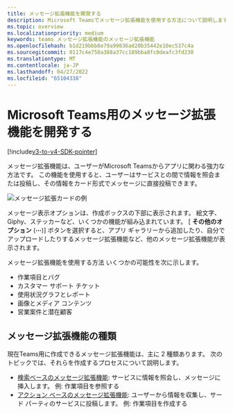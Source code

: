 ```yaml
---
title: メッセージ拡張機能を開発する
description: Microsoft Teamsでメッセージ拡張機能を使用する方法について説明します
ms.topic: overview
ms.localizationpriority: medium
keywords: teams メッセージ拡張機能のメッセージ拡張機能
ms.openlocfilehash: b1d219bbb8e79a99836ad20b35442e10ec537c4a
ms.sourcegitcommit: 0117c4e750a388a37cc189bba8fc0deafc3fd230
ms.translationtype: MT
ms.contentlocale: ja-JP
ms.lasthandoff: 04/27/2022
ms.locfileid: "65104338"
---
```

# <a name="develop-message-extensions-for-microsoft-teams"></a>Microsoft Teams用のメッセージ拡張機能を開発する

[!include[v3-to-v4-SDK-pointer](~/includes/v3-to-v4-pointer-me.md)]

メッセージ拡張機能は、ユーザーがMicrosoft Teamsからアプリに関わる強力な方法です。 この機能を使用すると、ユーザーはサービスとの間で情報を照会または投稿し、その情報をカード形式でメッセージに直接投稿できます。

![メッセージ拡張カードの例](~/assets/images/compose-extensions/ceexample.png)

メッセージ表示オプションは、作成ボックスの下部に表示されます。 絵文字、Giphy、ステッカーなど、いくつかの機能が組み込まれています。 [ **その他のオプション** (**&#8943;**)] ボタンを選択すると、アプリ ギャラリーから追加したり、自分でアップロードしたりするメッセージ拡張機能など、他のメッセージ拡張機能が表示されます。

メッセージ拡張機能を使用する方法 いくつかの可能性を次に示します。

* 作業項目とバグ
* カスタマー サポート チケット
* 使用状況グラフとレポート
* 画像とメディア コンテンツ
* 営業案件と潜在顧客

## <a name="types-of-message-extensions"></a>メッセージ拡張機能の種類

現在Teams用に作成できるメッセージ拡張機能は、主に 2 種類あります。 次のトピックでは、それらを作成するプロセスについて説明します。

* [検索ベースのメッセージ拡張機能](~/resources/messaging-extension-v3/search-extensions.md): サービスに情報を照会し、メッセージに挿入します。 例: 作業項目を参照する
* [アクション ベースのメッセージ拡張機能](~/resources/messaging-extension-v3/create-extensions.md): ユーザーから情報を収集し、サード パーティのサービスに投稿します。 例: 作業項目を作成する
